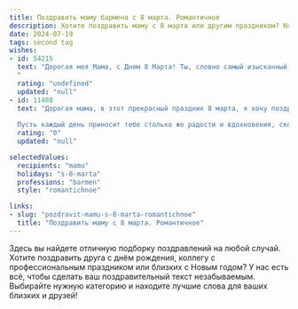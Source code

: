 ```yaml
---
title: Поздравить маму бармена с 8 марта. Романтичное
description: Хотите поздравить маму с 8 марта или другим праздником? Наш ИИ создаст незабываемое поздравление, а вы обязательно выделитесь среди других.  
date: 2024-07-19
tags: second tag
wishes:
- id: 54215
  text: "Дорогая моя Мама, с Днем 8 Марта! Ты, словно самый изысканный коктейль, созданный из самых лучших ингредиентов, — очаровательна, нежна, искристая и всегда умеешь создать праздничную атмосферу. Желаю тебе, чтобы каждый день твоей жизни был наполнен радостью, любовью и приятными моментами, как твой любимый напиток.
  "
  rating: "undefined"
  updated: "null"
- id: 11488
  text: "Дорогая мама, в этот прекрасный праздник 8 марта, я хочу поздравить тебя с твоим профессиональным днем! Знаю, что бармен – это не просто работа, а настоящее искусство, которым ты владеешь в совершенстве. Твои руки творят чудеса, превращая обычные ингредиенты в волшебные напитки, которые дарят улыбки и хорошее настроение.
  
  Пусть каждый день приносит тебе столько же радости и вдохновения, сколько ты даришь другим. Пусть любовь и поддержка окружают тебя всегда, и пусть твои творческие идеи сбываются. Ты – моя самая любимая мама и лучший бармен в мире! С праздником, мамочка! Твоя любовь и забота – это самое драгоценное, что у меня есть."
  rating: "0"
  updated: "null"

selectedValues:
  recipients: "mamu"
  holidays: "s-8-marta"
  professions: "barmen"
  style: "romantichnoe"

links:
- slug: "pozdravit-mamu-s-8-marta-romantichnoe"
  title: "Поздравить маму с 8 марта. Романтичное"
---
```


Здесь вы найдете отличную подборку поздравлений на любой случай. 
Хотите поздравить друга с днём рождения, коллегу с профессиональным праздником или близких с Новым годом? У нас есть всё, чтобы сделать ваш поздравительный текст незабываемым. Выбирайте нужную категорию и находите лучшие слова для ваших близких и друзей!
